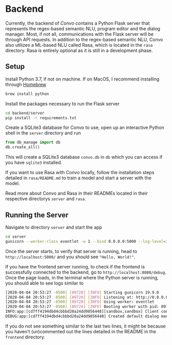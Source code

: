# Backend
Currently, the backend of *Convo* contains a Python Flask server that represents the regex-based semantic NLU, program editor and the dialog manager. Most, if not all, communications with the Flask server will be through API requests. In addition to the regex-based semantic NLU, Convo also utilizes a ML-based NLU called Rasa, which is located in the `rasa` directory. Rasa is entirely optional as it is still in a development phase.

## Setup
Install Python 3.7, if not on machine. If on MacOS, I recommend installing through [Homebrew](https://brew.sh/)
```bash
brew install python
```

Install the packages necessary to run the Flask server
```bash
cd backend/server
pip install -r requirements.txt
```

Create a SQLite3 database for Convo to use, open up an interactive Python shell in the `server` directory and run
```python
from db_manage import db
db.create_all()
```

This will create a SQLite3 database `convo.db` in `db` which you can access if you have `sqlite3` installed.

If you want to use Rasa with Convo locally, follow the installation steps detailed in `rasa/README.md` to train a model and start a server with the model.

Read more about Convo and Rasa in their READMEs located in their respective directorys `server` and `rasa`.

## Running the Server
Navigate to directory `server` and start the app
```bash
cd server
gunicorn --worker-class eventlet -w 1 --bind 0.0.0.0:5000 --log-level=info manage:app
```
Once the server starts, to verify that server is running, head to `http://localhost:5000/` and you should see `"Hello, World!"`.

If you have the frontend server running, to check if the frontend is successfully connected to the backend, go to `http://localhost:8080/debug`.
Once the page loads, in the terminal where the Python server is running, you should able to see logs similar to
```bash
[2020-04-04 20:53:27 -0500] [89720] [INFO] Starting gunicorn 19.9.0
[2020-04-04 20:53:27 -0500] [89720] [INFO] Listening at: http://0.0.0.0:5000 (89720)
[2020-04-04 20:53:27 -0500] [89720] [INFO] Using worker: eventlet
[2020-04-04 20:53:27 -0500] [89724] [INFO] Booting worker with pid: 89724
INFO:app:[cd7ff4194dbd4cbbbd20a24dd9856448][sandbox,sandbox] Client connected.
DEBUG:app:[cd7ff4194dbd4cbbbd20a24dd9856448] Created default dialog manager.
```
If you do not see something similar to the last two lines, it might be because you haven't (un)commented out the lines detailed in the README in the `frontend` directory.
